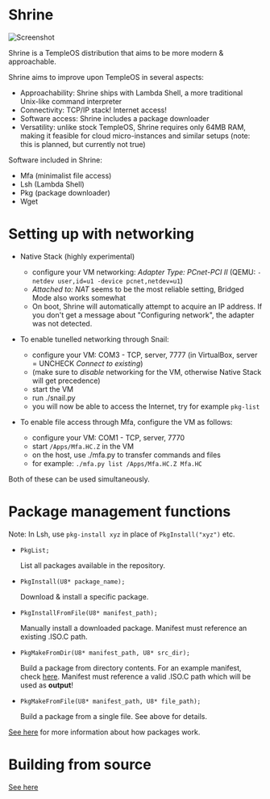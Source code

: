 Shrine
======

![Screenshot](http://imgur.com/1yYsUHI.png)

Shrine is a TempleOS distribution that aims to be more modern & approachable.

Shrine aims to improve upon TempleOS in several aspects:
- Approachability: Shrine ships with Lambda Shell, a more traditional Unix-like command interpreter
- Connectivity: TCP/IP stack! Internet access!
- Software access: Shrine includes a package downloader
- Versatility: unlike stock TempleOS, Shrine requires only 64MB RAM, making it feasible for cloud micro-instances and similar setups (note: this is planned, but currently not true)

Software included in Shrine:
- Mfa (minimalist file access)
- Lsh (Lambda Shell)
- Pkg (package downloader)
- Wget

Setting up with networking
==========================
- Native Stack (highly experimental)
  - configure your VM networking: *Adapter Type: PCnet-PCI II* (QEMU: `-netdev user,id=u1 -device pcnet,netdev=u1`)
  - *Attached to: NAT* seems to be the most reliable setting, Bridged Mode also works somewhat
  - On boot, Shrine will automatically attempt to acquire an IP address. If you don't get a message about "Configuring network", the adapter was not detected.

- To enable tunelled networking through Snail:
  - configure your VM: COM3 - TCP, server, 7777 (in VirtualBox, server = UNCHECK *Connect to existing*)
  - (make sure to *disable* networking for the VM, otherwise Native Stack will get precedence)
  - start the VM
  - run ./snail.py
  - you will now be able to access the Internet, try for example `pkg-list`

- To enable file access through Mfa, configure the VM as follows:
  - configure your VM: COM1 - TCP, server, 7770
  - start `/Apps/Mfa.HC.Z` in the VM
  - on the host, use ./mfa.py to transfer commands and files
  - for example: `./mfa.py list /Apps/Mfa.HC.Z Mfa.HC`

Both of these can be used simultaneously.

Package management functions
============================

Note: In Lsh, use `pkg-install xyz` in place of `PkgInstall("xyz")` etc.

- `PkgList;`

  List all packages available in the repository.

- `PkgInstall(U8* package_name);`

  Download & install a specific package.

- `PkgInstallFromFile(U8* manifest_path);`

  Manually install a downloaded package. Manifest must reference an existing .ISO.C path.

- `PkgMakeFromDir(U8* manifest_path, U8* src_dir);`

  Build a package from directory contents. For an example manifest, check [here](https://github.com/minexew/Lsh/blob/master/Lsh.MF). Manifest must reference a valid .ISO.C path which will be used as **output**!

- `PkgMakeFromFile(U8* manifest_path, U8* file_path);`

  Build a package from a single file. See above for details.

[See here](PACKAGES.md) for more information about how packages work.

Building from source
====================

[See here](BUILDING.md)
